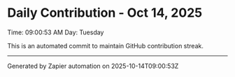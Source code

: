 # Daily Contribution - Oct 14, 2025

Time: 09:00:53 AM
Day: Tuesday

This is an automated commit to maintain GitHub contribution streak.

---
Generated by Zapier automation on 2025-10-14T09:00:53Z